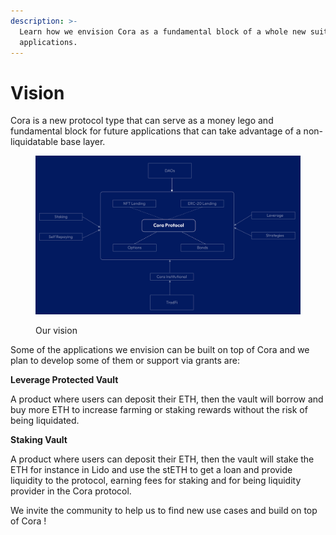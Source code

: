 ```yaml
---
description: >-
  Learn how we envision Cora as a fundamental block of a whole new suite of Defi
  applications.
---
```


# Vision

Cora is a new protocol type that can serve as a money lego and fundamental block for future applications that can take advantage of a non-liquidatable base layer.&#x20;

<figure><img src=".gitbook/assets/vision@2x.png" alt=""><figcaption><p>Our vision</p></figcaption></figure>

Some of the applications we envision can be built on top of Cora and we plan to develop some of them or support via grants are:

**Leverage Protected Vault**&#x20;

A product where users can deposit their ETH, then the vault will borrow and buy more ETH to increase farming or staking rewards without the risk of being liquidated.

**Staking Vault**&#x20;

A product where users can deposit their ETH, then the vault will stake the ETH for instance in Lido and use the stETH to get a loan and provide liquidity to the protocol, earning fees for staking and for being liquidity provider in the Cora protocol.

We invite the community to help us to find new use cases and build on top of Cora !
